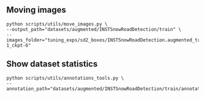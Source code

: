 ## Moving images
```
python scripts/utils/move_images.py \
--output_path="datasets/augmented/INSTSnowRoadDetection/train" \
--images_folder="tuning_exps/sd2_boxes/INSTSnowRoadDetection.augmented_train_gs-1_ckpt-6" 
```

## Show dataset statistics
```
python scripts/utils/annotations_tools.py \
--annotation_path="datasets/augmented/INSTSnowRoadDetection/train/annotation.json" 
```